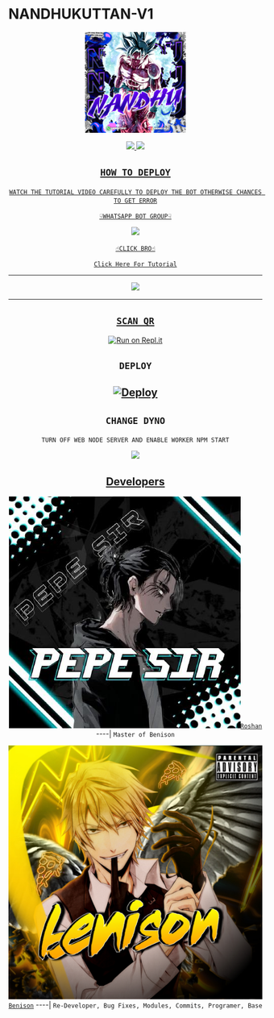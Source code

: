 # NANDHUKUTTAN-V1

<div align="center">
  <img border-radius: 15px src="20220425_123327.jpg" width="200" height="200"/>

<p align="center">
  <a href=""><img src="https://img.shields.io/badge/Instagram-E4405F?style=for-the-badge&logo=instagram&logoColor=white"/> 
  <a href="https://wa.me/917034958160"><img src="https://img.shields.io/badge/WhatsApp-25D366?style=for-the-badge&logo=whatsapp&logoColor=white" />
</p>


## ```HOW TO DEPLOY```
`WATCH THE TUTORIAL VIDEO CAREFULLY TO DEPLOY THE BOT OTHERWISE CHANCES TO GET ERROR`

`☟︎︎︎WHATSAPP BOT GROUP☟︎︎︎`

<a href="https://chat.whatsapp.com/F3PMgcH6ZZD8QX2kGnrtsH"><img src="https://img.shields.io/badge/WhatsApp group-25D366?style=for-the-badge&logo=whatsapp&logoColor=white" />

`☝︎CLICK BRO☝︎`

[`Click Here For Tutorial`](https://youtu.be/bb2YfTT4Hv4)

----------

<p align="center">
  <a href="https://youtu.be/bb2YfTT4Hv4"><img src="https://telegra.ph/file/1b06aa3851c72d40f7a8f.jpg" />
</p>

-------


## `SCAN QR`

[![Run on Repl.it](https://repl.it/badge/github/quiec/whatsAlfa)](https://replit.com/@BennyRaphel/NANDHUKUTTAN-SER-Qr-code)

## `DEPLOY`


[![Deploy](https://www.herokucdn.com/deploy/button.svg)](https://heroku.com/deploy?template=https://github.com/manu1486/Nandhukuttan-V1) 
----------


## `CHANGE DYNO`

`TURN OFF WEB NODE SERVER AND ENABLE WORKER NPM START`

<p align="center">
  <a href="https://github.com/manu1486"><img src="https://i.imgur.com/aSw2GKZ.jpeg" />
</p>


## Developers
  <div align="center">
  
  [![Roshan](90826638.jpeg)](https://github.com/pepesir)[`Roshan`](https://github.com/pepesir)
----|
   `Master of Benison`

  [![Benison](benisonnandhu.jpg)](https://github.com/manu1486)[`Benison`](https://github.com/manu1486)
----|
   `Re-Developer, Bug Fixes, Modules, Commits, Programer, Base`


                                  
  </div
